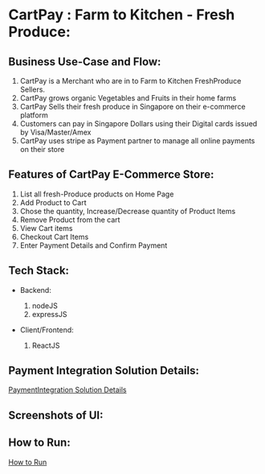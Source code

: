 # CartPay : Farm to Kitchen - Fresh Produce:

## Business Use-Case and Flow:

1. CartPay is a Merchant who are in to Farm to Kitchen FreshProduce Sellers.
2. CartPay grows organic Vegetables and Fruits in their home farms
3. CartPay Sells their fresh produce in Singapore on their e-commerce platform
4. Customers can pay in Singapore Dollars using their Digital cards issued by Visa/Master/Amex
5. CartPay uses stripe as Payment partner to manage all online payments on their store

## Features of CartPay E-Commerce Store:

1. List all fresh-Produce products on Home Page
2. Add Product to Cart
3. Chose the quantity, Increase/Decrease quantity of Product Items
4. Remove Product from the cart
5. View Cart items
6. Checkout Cart Items
7. Enter Payment Details and Confirm Payment

## Tech Stack:

 - Backend: 
    1. nodeJS
    2. expressJS

 - Client/Frontend:
    1. ReactJS   

## Payment Integration Solution Details:

[PaymentIntegration Solution Details](./PaymentIntegrationSolution.md)

## Screenshots of UI:



## How to Run:

[How to Run](./HowToRun.md)



